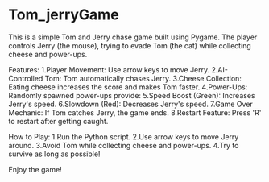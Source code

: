 # Tom_jerryGame

This is a simple Tom and Jerry chase game built using Pygame. The player controls Jerry (the mouse), trying to evade Tom (the cat) while collecting cheese and power-ups.

Features:
1.Player Movement: Use arrow keys to move Jerry.
2.AI-Controlled Tom: Tom automatically chases Jerry.
3.Cheese Collection: Eating cheese increases the score and makes Tom faster.
4.Power-Ups: Randomly spawned power-ups provide:
5.Speed Boost (Green): Increases Jerry's speed.
6.Slowdown (Red): Decreases Jerry's speed.
7.Game Over Mechanic: If Tom catches Jerry, the game ends.
8.Restart Feature: Press 'R' to restart after getting caught.

How to Play:
1.Run the Python script.
2.Use arrow keys to move Jerry around.
3.Avoid Tom while collecting cheese and power-ups.
4.Try to survive as long as possible!

Enjoy the game! 

